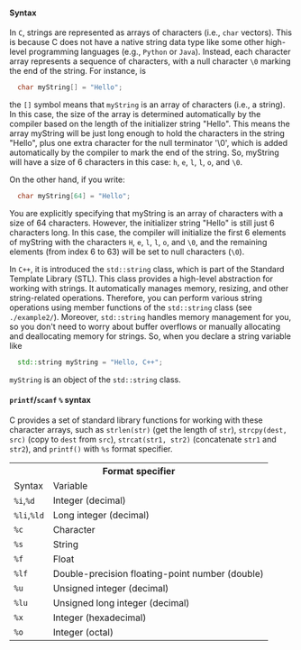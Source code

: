 #### Syntax

In `C`, strings are represented as arrays of characters (i.e., `char` vectors). This is because C does not have a native string data type like some other high-level programming languages (e.g., `Python` or `Java`). Instead, each character array represents a sequence of characters, with a null character `\0` marking the end of the string. For instance, is
```c
  char myString[] = "Hello";
```
the `[]` symbol means that `myString` is an array of characters (i.e., a string). In this case, the size of the array is determined automatically by the compiler based on the length of the initializer string "Hello". This means the array myString will be just long enough to hold the characters in the string "Hello", plus one extra character for the null terminator '\0', which is added automatically by the compiler to mark the end of the string. So, myString will have a size of 6 characters in this case: `h`, `e`, `l`, `l`, `o`, and `\0`.

On the other hand, if you write:
```c
  char myString[64] = "Hello";
```
You are explicitly specifying that myString is an array of characters with a size of 64 characters. However, the initializer string "Hello" is still just 6 characters long. In this case, the compiler will initialize the first 6 elements of myString with the characters `H`, `e`, `l`, `l`, `o`, and `\0`, and the remaining elements (from index 6 to 63) will be set to null characters (`\0`).

In `C++`, it is introduced the `std::string` class, which is part of the Standard Template Library (STL). This class provides a high-level abstraction for working with strings. It automatically manages memory, resizing, and other string-related operations. Therefore, you can perform various string operations using member functions of the `std::string` class (see `./example2/`). Moreover, `std::string` handles memory management for you, so you don't need to worry about buffer overflows or manually allocating and deallocating memory for strings. So, when you declare a string variable like
```cpp
  std::string myString = "Hello, C++";
```
`myString` is an object of the `std::string` class.

#### `printf`/`scanf` `%` syntax

C provides a set of standard library functions for working with these character arrays, such as `strlen(str)` (get the length of `str`), `strcpy(dest, src)` (copy to `dest` from `src`), `strcat(str1, str2)` (concatenate `str1` and `str2`), and `printf()` with `%s` format specifier.

<table>
<tr>
  <th colspan="2">Format specifier</th>
</tr>
<tr>
  <td>Syntax</td>
  <td>Variable</td>
</tr>
<tr>
  <td><code>%i</code>,<code>%d</code></td>
  <td>Integer (decimal)</td>
</tr>
<tr>
  <td><code>%li</code>,<code>%ld</code></td>
  <td>Long integer (decimal)</td>
</tr>
<tr>
  <td><code>%c</code></td>
  <td>Character</td>
</tr>
<tr>
  <td><code>%s</code></td>
  <td>String</td>
</tr>
<tr>
  <td><code>%f</code></td>
  <td>Float</td>
</tr>
<tr>
  <td><code>%lf</code></td>
  <td>Double-precision floating-point number (double)</td>
</tr>
<tr>
  <td><code>%u</code></td>
  <td>Unsigned integer (decimal)</td>
</tr>
<tr>
  <td><code>%lu</code></td>
  <td>Unsigned long integer (decimal)</td>
</tr>
<tr>
  <td><code>%x</code></td>
  <td>Integer (hexadecimal)</td>
</tr>
<tr>
  <td><code>%o</code></td>
  <td>Integer (octal)</td>
</tr>
</table>

